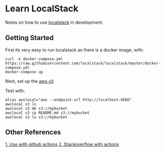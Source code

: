 # Learn LocalStack
Notes on how to use [localstack](https://localstack.cloud/) in development.

## Getting Started

First its very easy to run localstack as there is a docker image, with:

``` {bash}
curl -o docker-compose.yml https://raw.githubusercontent.com/localstack/localstack/master/docker-compose.yml
docker-compose up
```

Next, set up the [aws-cli](https://docs.aws.amazon.com/cli/latest/userguide/install-cliv2.html)

Test with:

``` {bash}
alias awslocal="aws --endpoint-url http://localhost:4566"
awslocal s3 ls
awslocal s3 mb s3://mybucket
awslocal s3 cp README.md s3://mybucket
awslocal s3 ls s3://mybucket
```

## Other References

[1. Use with github actions](https://github.com/Raita876/go-localstack-github-actions-sample)
[2. Stackoverflow with actions](https://stackoverflow.com/a/64128067)

